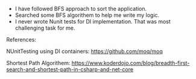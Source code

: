 ﻿- I have followed BFS approach to sort the application.
- Searched some BFS algorithem to help me write my logic.
- I never wrote Nunit tests for DI implementation. That was most challenging task for me.


References:

NUnitTesting using DI containers:
https://github.com/moq/moq

Shortest Path Algorithem:
https://www.koderdojo.com/blog/breadth-first-search-and-shortest-path-in-csharp-and-net-core